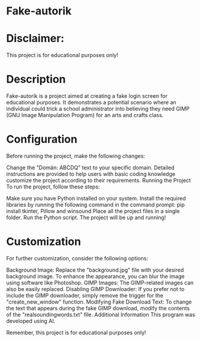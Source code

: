 # Fake-autorik

# Disclaimer: 
This project is for educational purposes only!

# Description
Fake-autorik is a project aimed at creating a fake login screen for educational purposes. It demonstrates a potential scenario where an individual could trick a school administrator into believing they need GIMP (GNU Image Manipulation Program) for an arts and crafts class.

# Configuration
Before running the project, make the following changes:

Change the "Domän: ABCDQ" text to your specific domain.
Detailed instructions are provided to help users with basic coding knowledge customize the project according to their requirements.
Running the Project
To run the project, follow these steps:

Make sure you have Python installed on your system.
Install the required libraries by running the following command in the command prompt: pip install tkinter, Pillow and winsound
Place all the project files in a single folder.
Run the Python script.
The project will be up and running!

# Customization
For further customization, consider the following options:

Background Image: Replace the "background.jpg" file with your desired background image. To enhance the appearance, you can blur the image using software like Photoshop.
GIMP Images: The GIMP-related images can also be easily replaced.
Disabling GIMP Downloader: If you prefer not to include the GIMP downloader, simply remove the trigger for the "create_new_window" function.
Modifying Fake Download Text: To change the text that appears during the fake GIMP download, modify the contents of the "realsoundingwords.txt" file.
Additional Information
This program was developed using AI.

Remember, this project is for educational purposes only!
